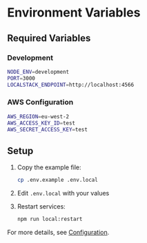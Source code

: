 # Environment Variables

## Required Variables

### Development
```bash
NODE_ENV=development
PORT=3000
LOCALSTACK_ENDPOINT=http://localhost:4566
```

### AWS Configuration
```bash
AWS_REGION=eu-west-2
AWS_ACCESS_KEY_ID=test
AWS_SECRET_ACCESS_KEY=test
```

## Setup

1. Copy the example file:
   ```bash
   cp .env.example .env.local
   ```

2. Edit `.env.local` with your values

3. Restart services:
   ```bash
   npm run local:restart
   ```

For more details, see [Configuration](./configuration.md).
